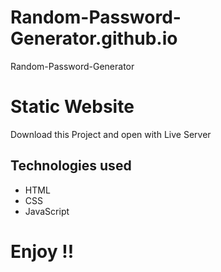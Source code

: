 # Random-Password-Generator.github.io
Random-Password-Generator

# Static Website
Download this Project and open with Live Server

## Technologies used

* HTML
* CSS
* JavaScript

# Enjoy !!
